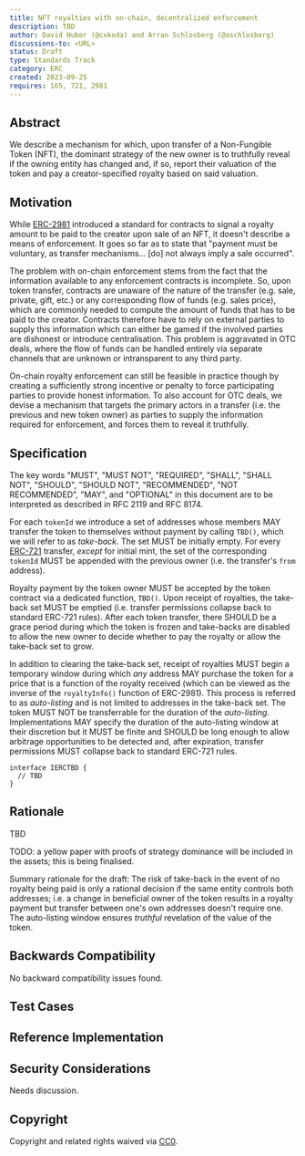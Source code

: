 ```yaml
---
title: NFT royalties with on-chain, decentralized enforcement
description: TBD
author: David Huber (@cxkoda) and Arran Schlosberg (@aschlosberg)
discussions-to: <URL>
status: Draft
type: Standards Track
category: ERC
created: 2023-09-25
requires: 165, 721, 2981
---
```


<!--
  READ EIP-1 (https://eips.ethereum.org/EIPS/eip-1) BEFORE USING THIS TEMPLATE!

  This is the suggested template for new EIPs. After you have filled in the requisite fields, please delete these comments.

  Note that an EIP number will be assigned by an editor. When opening a pull request to submit your EIP, please use an abbreviated title in the filename, `eip-draft_title_abbrev.md`.

  The title should be 44 characters or less. It should not repeat the EIP number in title, irrespective of the category.

  TODO: Remove this comment before submitting
-->

## Abstract

We describe a mechanism for which, upon transfer of a Non-Fungible Token (NFT), the dominant strategy of the new owner is to truthfully reveal if the owning entity has changed and, if so, report their valuation of the token and pay a creator-specified royalty based on said valuation.

<!--
  The Abstract is a multi-sentence (short paragraph) technical summary. This should be a very terse and human-readable version of the specification section. Someone should be able to read only the abstract to get the gist of what this specification does.

  TODO: Remove this comment before submitting
-->

## Motivation

While [ERC-2981](./eip-2981.md) introduced a standard for contracts to signal a royalty amount to be paid to the creator upon sale of an NFT, it doesn't describe a means of enforcement.
It goes so far as to state that "payment must be voluntary, as transfer mechanisms… \[do\] not always imply a sale occurred".

The problem with on-chain enforcement stems from the fact that the information available to any enforcement contracts is incomplete.
So, upon token transfer, contracts are unaware of the nature of the transfer (e.g. sale, private, gift, etc.) or any corresponding flow of funds (e.g. sales price), which are commonly needed to compute the amount of funds that has to be paid to the creator.
Contracts therefore have to rely on external parties to supply this information which can either be gamed if the involved parties are dishonest or introduce centralisation.
This problem is aggravated in OTC deals, where the flow of funds can be handled entirely via separate channels that are unknown or intransparent to any third party.

On-chain royalty enforcement can still be feasible in practice though by creating a sufficiently strong incentive or penalty to force participating parties to provide honest information.
To also account for OTC deals, we devise a mechanism that targets the primary actors in a transfer (i.e. the previous and new token owner) as parties to supply the information required for enforcement, and forces them to reveal it truthfully.

<!--
  This section is optional.

  The motivation section should include a description of any nontrivial problems the EIP solves. It should not describe how the EIP solves those problems, unless it is not immediately obvious. It should not describe why the EIP should be made into a standard, unless it is not immediately obvious.

  With a few exceptions, external links are not allowed. If you feel that a particular resource would demonstrate a compelling case for your EIP, then save it as a printer-friendly PDF, put it in the assets folder, and link to that copy.

  TODO: Remove this comment before submitting
-->

## Specification

<!--
  The Specification section should describe the syntax and semantics of any new feature. The specification should be detailed enough to allow competing, interoperable implementations for any of the current Ethereum platforms (besu, erigon, ethereumjs, go-ethereum, nethermind, or others).

  It is recommended to follow RFC 2119 and RFC 8170. Do not remove the key word definitions if RFC 2119 and RFC 8170 are followed.

  TODO: Remove this comment before submitting
-->

The key words "MUST", "MUST NOT", "REQUIRED", "SHALL", "SHALL NOT", "SHOULD", "SHOULD NOT", "RECOMMENDED", "NOT RECOMMENDED", "MAY", and "OPTIONAL" in this document are to be interpreted as described in RFC 2119 and RFC 8174.

For each `tokenId` we introduce a set of addresses whose members MAY transfer the token to themselves without payment by calling `TBD()`, which we will refer to as *take-back*.
The set MUST be initially empty.
For every [ERC-721](./eip-721.md) transfer, *except* for initial mint, the set of the corresponding `tokenId` MUST be appended with the previous owner (i.e. the transfer's `from` address).

Royalty payment by the token owner MUST be accepted by the token contract via a dedicated function, `TBD()`.
Upon receipt of royalties, the take-back set MUST be emptied (i.e. transfer permissions collapse back to standard ERC-721 rules).
After each token transfer, there SHOULD be a grace period during which the token is frozen and take-backs are disabled to allow the new owner to decide whether to pay the royalty or allow the take-back set to grow.

In addition to clearing the take-back set, receipt of royalties MUST begin a temporary window during which *any* address MAY purchase the token for a price that is a function of the royalty received (which can be viewed as the inverse of the `royaltyInfo()` function of ERC-2981).
This process is referred to as *auto-listing* and is not limited to addresses in the take-back set.
The token MUST NOT be transferrable for the duration of the *auto-listing*.
Implementations MAY specify the duration of the auto-listing window at their discretion but it MUST be finite and SHOULD be long enough to allow arbitrage opportunities to be detected and, after expiration, transfer permissions MUST collapse back to standard ERC-721 rules.

```solidity
interface IERCTBD {
  // TBD
}
```

## Rationale

<!--
  The rationale fleshes out the specification by describing what motivated the design and why particular design decisions were made. It should describe alternate designs that were considered and related work, e.g. how the feature is supported in other languages.

  The current placeholder is acceptable for a draft.

  TODO: Remove this comment before submitting
-->

TBD 

TODO: a yellow paper with proofs of strategy dominance will be included in the assets; this is being finalised.

Summary rationale for the draft:
The risk of take-back in the event of no royalty being paid is only a rational decision if the same entity controls both addresses; i.e. a change in beneficial owner of the token results in a royalty payment but transfer between one's own addresses doesn't require one.
The auto-listing window ensures *truthful* revelation of the value of the token.

## Backwards Compatibility

<!--

  This section is optional.

  All EIPs that introduce backwards incompatibilities must include a section describing these incompatibilities and their severity. The EIP must explain how the author proposes to deal with these incompatibilities. EIP submissions without a sufficient backwards compatibility treatise may be rejected outright.

  The current placeholder is acceptable for a draft.

  TODO: Remove this comment before submitting
-->

No backward compatibility issues found.

## Test Cases

<!--
  This section is optional for non-Core EIPs.

  The Test Cases section should include expected input/output pairs, but may include a succinct set of executable tests. It should not include project build files. No new requirements may be be introduced here (meaning an implementation following only the Specification section should pass all tests here.)
  If the test suite is too large to reasonably be included inline, then consider adding it as one or more files in `../assets/eip-####/`. External links will not be allowed

  TODO: Remove this comment before submitting
-->

## Reference Implementation

<!--
  This section is optional.

  The Reference Implementation section should include a minimal implementation that assists in understanding or implementing this specification. It should not include project build files. The reference implementation is not a replacement for the Specification section, and the proposal should still be understandable without it.
  If the reference implementation is too large to reasonably be included inline, then consider adding it as one or more files in `../assets/eip-####/`. External links will not be allowed.

  TODO: Remove this comment before submitting
-->

## Security Considerations

<!--
  All EIPs must contain a section that discusses the security implications/considerations relevant to the proposed change. Include information that might be important for security discussions, surfaces risks and can be used throughout the life cycle of the proposal. For example, include security-relevant design decisions, concerns, important discussions, implementation-specific guidance and pitfalls, an outline of threats and risks and how they are being addressed. EIP submissions missing the "Security Considerations" section will be rejected. An EIP cannot proceed to status "Final" without a Security Considerations discussion deemed sufficient by the reviewers.

  The current placeholder is acceptable for a draft.

  TODO: Remove this comment before submitting
-->

Needs discussion.

## Copyright

Copyright and related rights waived via [CC0](../LICENSE.md).

